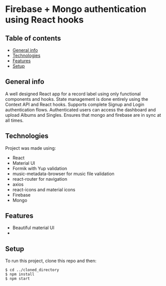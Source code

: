 # Firebase + Mongo authentication using React hooks

## Table of contents

- [General info](#general-info)
- [Technologies](#technologies)
- [Features](#features)
- [Setup](#setup)

## General info

A well designed React app for a record label using only functional components and hooks. State management is done entirely using the Context API and React hooks. Supports complete Signup and Login authentication flows. Authenticated users can access the dashboard and upload Albums and Singles. Ensures that mongo and firebase are in sync at all times.

## Technologies

Project was made using:

- React
- Material UI
- Formik with Yup validation
- music-metadata-browser for music file validation
- react-router for navigation
- axios
- react-icons and material icons
- Firebase
- Mongo

## Features

- Beautiful material UI
-

## Setup

To run this project, clone this repo and then:

```
$ cd ../cloned_directory
$ npm install
$ npm start
```

